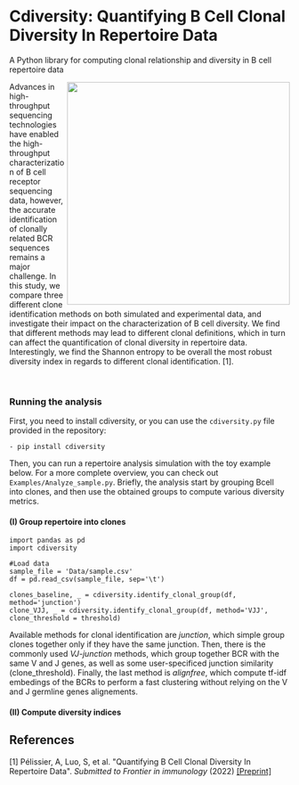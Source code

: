 # Cdiversity: Quantifying B Cell Clonal Diversity In Repertoire Data
A Python library for computing clonal relationship and diversity in B cell repertoire data

<img align="right" src="https://raw.githubusercontent.com/Aurelien-Pelissier/cdiversity/master/Images/dprofile.png" width=400>
Advances in high-throughput sequencing technologies have enabled the high-throughput characterization of B cell receptor sequencing data, however, the accurate identification of clonally related BCR sequences remains a major challenge. In this study, we compare three different clone identification methods on both simulated and experimental data, and investigate their impact on the characterization of B cell diversity. We find that different methods may lead to different clonal definitions, which in turn can affect the quantification of clonal diversity in repertoire data. Interestingly, we find the Shannon entropy to be overall the most robust diversity index in regards to different clonal identification. [1].

&nbsp;



        
        
### Running the analysis

First, you need to install cdiversity, or you can use the `cdiversity.py` file provided in the repository:

	- pip install cdiversity
	
	
Then, you can run a repertoire analysis simulation with the toy example below. For a more complete overview, you can check out `Examples/Analyze_sample.py`.
Briefly, the analysis start by grouping Bcell into clones, and then use the obtained groups to compute various diversity metrics.

#### (I) Group repertoire into clones

	import pandas as pd
	import cdiversity

	#Load data
	sample_file = 'Data/sample.csv'
	df = pd.read_csv(sample_file, sep='\t') 
	
	clones_baseline, _ = cdiversity.identify_clonal_group(df, method='junction')
	clone_VJJ, _ = cdiversity.identify_clonal_group(df, method='VJJ', clone_threshold = threshold)
	
Available methods for clonal identification are *junction*, which simple group clones together only if they have the same junction. Then, there is the commonly used *VJ-junction* methods, which group together BCR with the same V and J genes, as well as some user-specificed junction similarity (clone_threshold). Finally, the last method is *alignfree*, which compute tf-idf embedings of the BCRs to perform a fast clustering without relying on the V and J germline genes alignements.
	

      


#### (II) Compute diversity indices



## References

[1] Pélissier, A, Luo, S, et al. "Quantifying B Cell Clonal Diversity In Repertoire Data". *Submitted to Frontier in immunology* (2022) [[Preprint]](https://www.biorxiv.org/content/10.1101/2022.12.12.520133)
